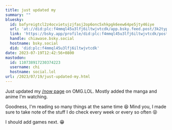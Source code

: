 ```yaml
---
title: just updated my
summary: ""
bluesky:
  id: bafyreigtcl2z4ocvietujzjfasj2op6onc5xhkpgk6eew64pe5jty46iye
  url: 'at://did:plc:f4mmql45u3lfj6iltwjvtcdk/app.bsky.feed.post/3k2typcyk5f2z'
  link: 'https://bsky.app/profile/did:plc:f4mmql45u3lfj6iltwjvtcdk/post/3k2typcyk5f2z'
  handle: chiawase.bsky.social
  hostname: bsky.social
  did: 'did:plc:f4mmql45u3lfj6iltwjvtcdk'
date: 2023-07-19T12:42:56+0800
mastodon:
  id: 110738917230374223
  username: chi
  hostname: social.lol
url: /2023/07/19/just-updated-my.html
---
```


Just updated my [/now page](https://chi.omg.lol/now) on OMG.LOL. Mostly added the manga and anime I'm watching.

Goodness, I'm reading so many things at the same time 😆 Mind you, I made sure to take note of the stuff I do check every week or every so often 😝

I should add games next. 😁
